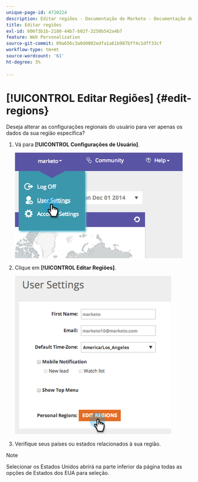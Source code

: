 ```yaml
---
unique-page-id: 4720224
description: Editar regiões - Documentação do Marketo - Documentação do produto
title: Editar regiões
exl-id: 606f3b1b-2180-44b7-b02f-3250b542a4b7
feature: Web Personalization
source-git-commit: 09a656c3a0d0002edfa1a61b987bff4c1dff33cf
workflow-type: tm+mt
source-wordcount: '61'
ht-degree: 3%

---
```


# [!UICONTROL Editar Regiões] {#edit-regions}

Deseja alterar as configurações regionais do usuário para ver apenas os dados da sua região específica?

1. Vá para **[!UICONTROL Configurações de Usuário]**.

   ![](assets/image2014-12-1-23-3a8-3a40.png)

1. Clique em **[!UICONTROL Editar Regiões]**.

   ![](assets/image2014-12-3-18-3a55-3a25.png)

1. Verifique seus países ou estados relacionados à sua região.

>[!NOTE]
>
>Selecionar os Estados Unidos abrirá na parte inferior da página todas as opções de Estados dos EUA para seleção.
